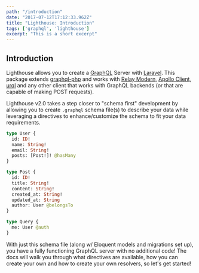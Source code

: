 ```yaml
---
path: "/introduction"
date: "2017-07-12T17:12:33.962Z"
title: "Lighthouse: Introduction"
tags: ['graphql', 'lighthouse']
excerpt: "This is a short excerpt"
---
```


## Introduction

Lighthouse allows you to create a [GraphQL](http://facebook.github.io/graphql/) Server with [Laravel](https://laravel.com/docs). This package extends [graphql-php](https://github.com/webonyx/graphql-php) and works with [Relay Modern](https://facebook.github.io/relay/), [Apollo Client](https://www.apollographql.com/client), [urql](https://github.com/FormidableLabs/urql) and any other client that works with GraphQL backends (or that are capable of making POST requests).

Lighthouse v2.0 takes a step closer to "schema first" development by allowing you to create `.graphql` schema file(s) to describe your data while leveraging a directives to enhance/customize the schema to fit your data requirements.

```graphql
type User {
  id: ID!
  name: String!
  email: String!
  posts: [Post!]! @hasMany
}

type Post {
  id: ID!
  title: String!
  content: String!
  created_at: String!
  updated_at: String
  author: User @belongsTo
}

type Query {
  me: User @auth
}
```

With just this schema file (along w/ Eloquent models and migrations set up), you have a fully functioning GraphQL server with no additional code! The docs will walk you through what directives are available, how you can create your own and how to create your own resolvers, so let's get started!
